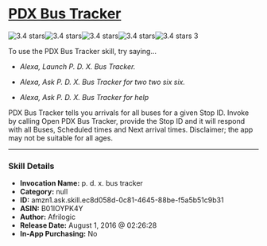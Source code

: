 # [PDX Bus Tracker](http://alexa.amazon.com/#skills/amzn1.ask.skill.ec8d058d-0c81-4645-88be-f5a5b51c9b31)
![3.4 stars](../../images/ic_star_black_18dp_1x.png)![3.4 stars](../../images/ic_star_black_18dp_1x.png)![3.4 stars](../../images/ic_star_black_18dp_1x.png)![3.4 stars](../../images/ic_star_half_black_18dp_1x.png)![3.4 stars](../../images/ic_star_border_black_18dp_1x.png) 3

To use the PDX Bus Tracker skill, try saying...

* *Alexa, Launch P. D. X. Bus Tracker.*

* *Alexa, Ask P. D. X. Bus Tracker for two two six six.*

* *Alexa, Ask P. D. X. Bus Tracker for help*

PDX Bus Tracker tells you arrivals for all buses for a given Stop ID. Invoke by calling Open PDX Bus Tracker, provide the Stop ID and it will respond with all Buses, Scheduled times and Next arrival times. Disclaimer; the app may not be suitable for all ages.

***

### Skill Details

* **Invocation Name:** p. d. x. bus tracker
* **Category:** null
* **ID:** amzn1.ask.skill.ec8d058d-0c81-4645-88be-f5a5b51c9b31
* **ASIN:** B01IOYPK4Y
* **Author:** Afrilogic
* **Release Date:** August 1, 2016 @ 02:26:28
* **In-App Purchasing:** No
